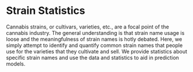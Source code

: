 # Strain Statistics

Cannabis strains, or cultivars, varieties, etc., are a focal point of the cannabis industry. The general understanding is that strain name usage is loose and the meaningfulness of strain names is hotly debated. Here, we simply attempt to identify and quantify common strain names that people use for the varieties that they cultivate and sell. We provide statistics about specific strain names and use the data and statistics to aid in prediction models.

